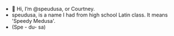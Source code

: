 - 👋 Hi, I’m @speudusa, or Courtney. 
- speudusa, is a name I had from high school Latin class.  It means 'Speedy Medusa'.  
- (Spe - du- sa)



<!---- 👀 I’m interested in crafting: pen and ink, knitting, crocheting, embroidary, reading, parenting/adulting, gardening, tarot, and nature.  
- 🌱 I’m currently learning C#, JS, meditating (so hard), and tenacity.
- 💞️ I’m looking to collaborate on, i am not sure.  I have never done that before.  Anything related to keeping organized, managing projects or time are all close to my heart.
- 📫 How to reach me ... for now, use GitHub.  


speudusa/speudusa is a ✨ special ✨ repository because its `README.md` (this file) appears on your GitHub profile.
You can click the Preview link to take a look at your changes.
--->
